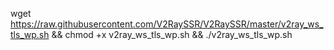 
wget https://raw.githubusercontent.com/V2RaySSR/V2RaySSR/master/v2ray_ws_tls_wp.sh && chmod +x v2ray_ws_tls_wp.sh && ./v2ray_ws_tls_wp.sh
